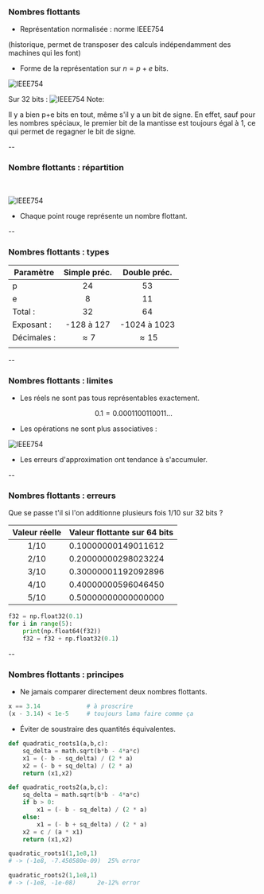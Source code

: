 ### Nombres flottants

- Représentation normalisée : norme IEEE754

(historique, permet de transposer des calculs indépendamment des
machines qui les font)

- Forme de la représentation sur $n = p + e$ bits.

![IEEE754](data/images/ieee754_repr.png) <!-- .element: class="stretch" style="max-width: 60%;" -->

Sur 32 bits : ![IEEE754](data/images/ieee754_bits.png) <!-- .element: class="stretch" style="max-width: 90%;vertical-align: middle" -->
Note:

Il y a bien p+e bits en tout, même s'il y a un bit de signe. En effet,
sauf pour les nombres spéciaux, le premier bit de la mantisse est
toujours égal à 1, ce qui permet de regagner le bit de signe.


--

### Nombre flottants : répartition

<p>&nbsp;<p>

![IEEE754](data/images/ieee754_overview.png) <!-- .element: class="stretch" style="max-width: 100%;" -->

- Chaque point rouge représente un nombre flottant.

--

### Nombres flottants : types

| Paramètre   | Simple préc. | Double préc.|
|-------------|:------:|:------:|
| p           | 24     | 53     |
| e           | 8      | 11     |
| Total :     | 32     | 64     |
| Exposant :  | -128 à 127 | -1024 à 1023 |
| Décimales : | $\approx 7$ | $\approx 15$ |
||||

--

### Nombres flottants : limites

- Les réels ne sont pas tous représentables exactement.

$$ 0.1 = 0.0001100110011 ... $$

- Les opérations ne sont plus associatives :

![IEEE754](data/images/addition_assoc.png) <!-- .element: class="stretch" style="max-width: 100%; vertical-align:top" -->

- Les erreurs d'approximation ont tendance à s'accumuler.

--

### Nombres flottants : erreurs

Que se passe t'il si l'on additionne plusieurs fois 1/10 sur 32
bits ?

| Valeur réelle  | Valeur flottante sur 64 bits |
| :----: | --------------------- |
| 1/10 | 0.10000000149011612 |
| 2/10 | 0.20000000298023224 |
| 3/10 | 0.30000001192092896 |
| 4/10 | 0.40000000596046450 |
| 5/10 | 0.50000000000000000 |

```python
f32 = np.float32(0.1)
for i in range(5):
    print(np.float64(f32))
    f32 = f32 + np.float32(0.1)
```

--

### Nombres flottants : principes

- Ne jamais comparer directement deux nombres flottants.

```python
x == 3.14             # à proscrire
(x - 3.14) < 1e-5     # toujours lama faire comme ça
```

- Éviter de soustraire des quantités équivalentes.

<div class="half">

```python
def quadratic_roots1(a,b,c):
    sq_delta = math.sqrt(b*b - 4*a*c)
    x1 = (- b - sq_delta) / (2 * a)
    x2 = (- b + sq_delta) / (2 * a)
    return (x1,x2)
```

</div>

<div class="half">

```python
def quadratic_roots2(a,b,c):
    sq_delta = math.sqrt(b*b - 4*a*c)
    if b > 0:
        x1 = (- b - sq_delta) / (2 * a)
    else:
        x1 = (- b + sq_delta) / (2 * a)
    x2 = c / (a * x1)
    return (x1,x2)
```

</div>

<div class="half">

```python
quadratic_roots1(1,1e8,1)
# -> (-1e8, -7.450580e-09)  25% error
```

</div>

<div class="half">

```python
quadratic_roots2(1,1e8,1)
# -> (-1e8, -1e-08)      2e-12% error
```

</div>
